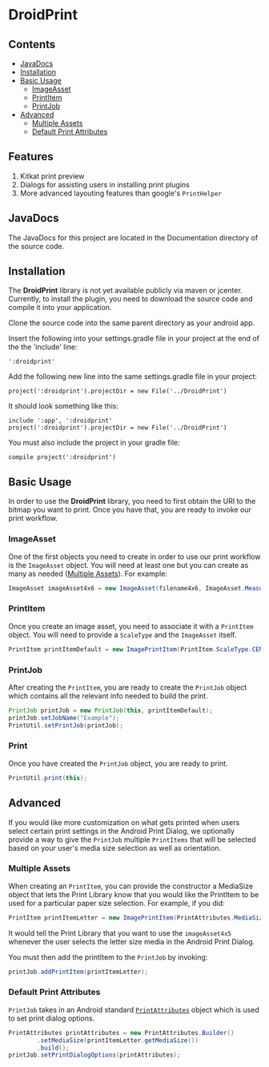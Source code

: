 # DroidPrint

## Contents

- [JavaDocs](##javadocs)
- [Installation](#installation)
- [Basic Usage](#basic-usage)
    + [ImageAsset](#imageasset)
    + [PrintItem](#printitem)
    + [PrintJob](#printjob)
- [Advanced](#advanced)
    + [Multiple Assets](#multiple-assets)
    + [Default Print Attributes](#default-print-attributes)

## Features

1. Kitkat print preview
2. Dialogs for assisting users in installing print plugins
3. More advanced layouting features than google's `PrintHelper`

## JavaDocs

The JavaDocs for this project are located in the Documentation directory of the source code.

## Installation

The __DroidPrint__ library is not yet available publicly via maven or jcenter.
Currently, to install the plugin, you need to download the source code and compile it into your application.

Clone the source code into the same parent directory as your android app.

Insert the following into your settings.gradle file in your project at the end of the the 'include' line:

    ':droidprint'

Add the following new line into the same settings.gradle file in your project:

    project(':droidprint').projectDir = new File('../DroidPrint')

It should look something like this:

    include ':app', ':droidprint'
    project(':droidprint').projectDir = new File('../DroidPrint')

You must also include the project in your gradle file:

    compile project(':droidprint')

## Basic Usage

In order to use the __DroidPrint__ library, you need to first obtain the URI to the bitmap you want to print.
Once you have that, you are ready to invoke our print workflow.

### ImageAsset

One of the first objects you need to create in order to use our print workflow is the `ImageAsset` object.
You will need at least one but you can create as many as needed ([Multiple Assets](#multiple-assets)). For example:

```java
ImageAsset imageAsset4x6 = new ImageAsset(filename4x6, ImageAsset.MeasurementUnits.INCHES, 4, 6);
```

### PrintItem

Once you create an image asset, you need to associate it with a `PrintItem` object. You will need to provide a `ScaleType` and the `ImageAsset` itself.

```java
PrintItem printItemDefault = new ImagePrintItem(PrintItem.ScaleType.CENTER, imageAsset4x6);
```

### PrintJob

After creating the `PrintItem`, you are ready to create the `PrintJob` object which contains all the relevant info needed
to build the print.

```java
PrintJob printJob = new PrintJob(this, printItemDefault);
printJob.setJobName("Example");
PrintUtil.setPrintJob(printJob);
```

### Print

Once you have created the `PrintJob` object, you are ready to print.

```java
PrintUtil.print(this);
```

## Advanced

If you would like more customization on what gets printed when users select certain print settings in the Android Print Dialog,
we optionally provide a way to give the `PrintJob` multiple `PrintItems` that will be selected based on your user's media size selection as
well as orientation.

### Multiple Assets

When creating an `PrintItem`, you can provide the constructor a MediaSize object that lets the Print Library know that you
would like the PrintItem to be used for a particular paper size selection. For example, if you did:

```java
PrintItem printItemLetter = new ImagePrintItem(PrintAttributes.MediaSize.NA_LETTER, scaleType, imageAsset4x5);
```

It would tell the Print Library that you want to use the `imageAsset4x5` whenever the user selects the letter size media in
the Android Print Dialog.

You must then add the printItem to the `PrintJob` by invoking:

```java
printJob.addPrintItem(printItemLetter);
```

### Default Print Attributes

`PrintJob` takes in an Android standard [`PrintAttributes`](https://developer.android.com/reference/android/print/PrintAttributes.html) object which is used to set print dialog options.

```java
PrintAttributes printAttributes = new PrintAttributes.Builder()
        .setMediaSize(printItemLetter.getMediaSize())
        .build();
printJob.setPrintDialogOptions(printAttributes);
```

